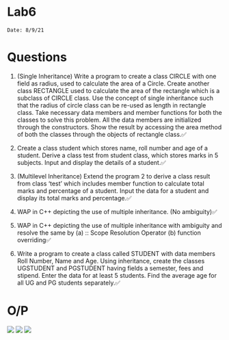 # Lab6

`Date: 8/9/21`

# Questions

1. (Single Inheritance) Write a program to create a class CIRCLE with one field as radius, used to calculate the area of a Circle. Create another class RECTANGLE used to calculate the area of the rectangle which is a subclass of CIRCLE class. Use the concept of single inheritance such that the radius of circle class can be re-used as length in rectangle class. Take necessary data members and member functions for both the classes to solve this problem. All the data members are initialized through the constructors. Show the result by accessing the area method of both the classes through the objects of rectangle class.✅

2. Create a class student which stores name, roll number and age of a student. Derive a class
test from student class, which stores marks in 5 subjects. Input and display the details of
a student.✅

3. (Multilevel Inheritance) Extend the program 2 to derive a class result from class ‘test’ which includes member function to calculate total marks and percentage of a student. Input the data for a student and display its total marks and percentage.✅

4. WAP in C++ depicting the use of multiple inheritance. (No ambiguity)✅

5. WAP in C++ depicting the use of multiple inheritance with ambiguity and resolve the same by (a) :: Scope Resolution Operator   (b) function overriding✅

6. Write a program to create a class called STUDENT with data members Roll Number, Name and Age. Using inheritance, create the classes UGSTUDENT and PGSTUDENT having fields a semester, fees and stipend. Enter the data for at least 5 students. Find the average age for all UG and PG students separately.✅

# O/P
![](../Lab06/01.png)
![](../Lab06/02.png)
![](../Lab06/03.png)